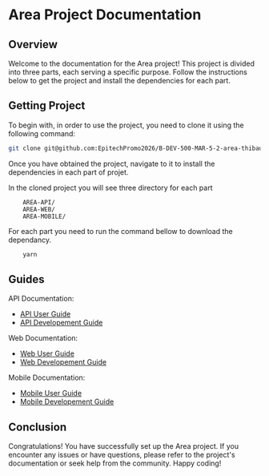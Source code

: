# Area Project Documentation

## Overview

Welcome to the documentation for the Area project! This project is divided into three parts, each serving a specific purpose. Follow the instructions below to get the project and install the dependencies for each part.

## Getting Project

To begin with, in order to use the project, you need to clone it using the following command:

```sh
git clone git@github.com:EpitechPromo2026/B-DEV-500-MAR-5-2-area-thibault.avon.git
```

Once you have obtained the project, navigate to it to install the dependencies in each part of projet.

In the cloned project you will see three directory for each part

```
    AREA-API/
    AREA-WEB/
    AREA-MOBILE/
```

For each part you need to run the command bellow to download the dependancy.

```sh
    yarn
```

## Guides

API Documentation:

- [API User Guide](Api/userGuide.md)
- [API Developement Guide](Api/developperGuide.md)

Web Documentation:

- [Web User Guide](Web/userGuide.md)
- [Web Developement Guide](Web/developperGuide.md)

Mobile Documentation:

- [Mobile User Guide](Mobile/userGuide.md)
- [Mobile Developement Guide](Mobile/developperGuide.md)

## Conclusion

Congratulations! You have successfully set up the Area project. If you encounter any issues or have questions, please refer to the project's documentation or seek help from the community. Happy coding!
